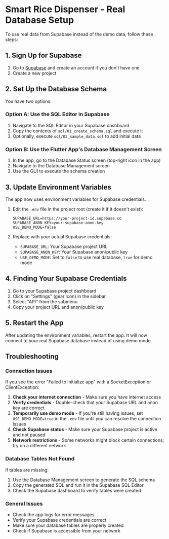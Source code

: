 # Smart Rice Dispenser - Real Database Setup

To use real data from Supabase instead of the demo data, follow these steps:

## 1. Sign Up for Supabase

1. Go to [Supabase](https://supabase.com/) and create an account if you don't have one
2. Create a new project

## 2. Set Up the Database Schema

You have two options:

### Option A: Use the SQL Editor in Supabase
1. Navigate to the SQL Editor in your Supabase dashboard
2. Copy the contents of `sql/01_create_schema.sql` and execute it
3. Optionally, execute `sql/02_sample_data.sql` to add initial data

### Option B: Use the Flutter App's Database Management Screen
1. In the app, go to the Database Status screen (top-right icon in the app)
2. Navigate to the Database Management screen
3. Use the GUI to execute the schema creation

## 3. Update Environment Variables

The app now uses environment variables for Supabase credentials. 

1. Edit the `.env` file in the project root (create it if it doesn't exist):
   ```
   SUPABASE_URL=https://your-project-id.supabase.co
   SUPABASE_ANON_KEY=your-supabase-anon-key
   USE_DEMO_MODE=false
   ```

2. Replace with your actual Supabase credentials:
   - `SUPABASE_URL`: Your Supabase project URL
   - `SUPABASE_ANON_KEY`: Your Supabase anon/public key
   - `USE_DEMO_MODE`: Set to `false` to use real database, `true` for demo mode

## 4. Finding Your Supabase Credentials

1. Go to your Supabase project dashboard
2. Click on "Settings" (gear icon) in the sidebar
3. Select "API" from the submenu
4. Copy your project URL and anon/public key

## 5. Restart the App

After updating the environment variables, restart the app. It will now connect to your real Supabase database instead of using demo mode.

## Troubleshooting

### Connection Issues

If you see the error "Failed to initialize app" with a SocketException or ClientException:

1. **Check your internet connection** - Make sure you have internet access
2. **Verify credentials** - Double-check that your Supabase URL and anon key are correct
3. **Temporarily use demo mode** - If you're still having issues, set `USE_DEMO_MODE=true` in the `.env` file until you can resolve the connection issues
4. **Check Supabase status** - Make sure your Supabase project is active and not paused
5. **Network restrictions** - Some networks might block certain connections; try on a different network

### Database Tables Not Found

If tables are missing:

1. Use the Database Management screen to generate the SQL schema
2. Copy the generated SQL and run it in the Supabase SQL Editor
3. Check the Supabase dashboard to verify tables were created

### General Issues

- Check the app logs for error messages
- Verify your Supabase credentials are correct
- Make sure your database tables are properly created
- Check if Supabase is accessible from your network

